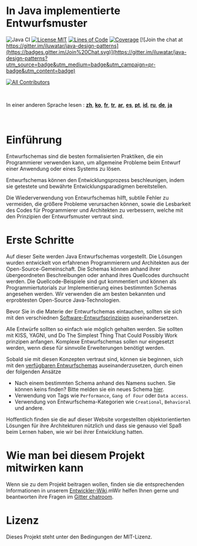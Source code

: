 <!-- the line below needs to be an empty line C: (its because kramdown isnt
     that smart and dearly wants an empty line before a heading to be able to
     display it as such, e.g. website) -->

# In Java implementierte Entwurfsmuster

![Java CI](https://github.com/iluwatar/java-design-patterns/workflows/Java%20CI/badge.svg)
[![License MIT](https://img.shields.io/badge/license-MIT-blue.svg)](https://raw.githubusercontent.com/iluwatar/java-design-patterns/master/LICENSE.md)
[![Lines of Code](https://sonarcloud.io/api/project_badges/measure?project=iluwatar_java-design-patterns&metric=ncloc)](https://sonarcloud.io/dashboard?id=iluwatar_java-design-patterns)
[![Coverage](https://sonarcloud.io/api/project_badges/measure?project=iluwatar_java-design-patterns&metric=coverage)](https://sonarcloud.io/dashboard?id=iluwatar_java-design-patterns)
[![Join the chat at https://gitter.im/iluwatar/java-design-patterns](https://badges.gitter.im/Join%20Chat.svg)](https://gitter.im/iluwatar/java-design-patterns?utm_source=badge&utm_medium=badge&utm_campaign=pr-badge&utm_content=badge)
<!-- ALL-CONTRIBUTORS-BADGE:START - Do not remove or modify this section -->
[![All Contributors](https://img.shields.io/badge/all_contributors-208-orange.svg?style=flat-square)](#contributors-)
<!-- ALL-CONTRIBUTORS-BADGE:END -->

<br/>

In einer anderen Sprache lesen : [**zh**](localization/zh/README.md), [**ko**](localization/ko/README.md), [**fr**](localization/fr/README.md), [**tr**](localization/tr/README.md), [**ar**](localization/ar/README.md), [**es**](localization/es/README.md), [**pt**](localization/pt/README.md), [**id**](localization/id/README.md), [**ru**](localization/ru/README.md), [**de**](localization/de/README.md), [**ja**](localization/ja/README.md)

<br/>

# Einführung

Entwurfschemas sind die besten formalisierten Praktiken, die ein Programmierer verwenden kann,
um allgemeine Probleme beim Entwurf einer Anwendung oder eines Systems zu lösen.

Entwurfschemas können den Entwicklungsprozess beschleunigen, indem sie getestete und bewährte
Entwicklungsparadigmen bereitstellen.

Die Wiederverwendung von Entwurfschemas hilft, subtile Fehler zu vermeiden, die größere
Probleme verursachen können, sowie die Lesbarkeit des Codes für Programmierer und Architekten zu verbessern,
welche mit den Prinzipien der Entwurfsmuster vertraut sind.

# Erste Schritte

Auf dieser Seite werden Java Entwurfschemas vorgestellt. Die Lösungen wurden entwickelt von
erfahrenen Programmierern und Architekten aus der Open-Source-Gemeinschaft. Die
Schemas können anhand ihrer übergeordneten Beschreibungen oder anhand ihres
Quellcodes durchsucht werden. Die Quellcode-Beispiele sind gut kommentiert und können als
Programmiertutorials zur Implementierung eines bestimmten Schemas angesehen werden. Wir verwenden die am besten
bekannten und erprobtesten Open-Source Java-Technologien.

Bevor Sie in die Materie der Entwurfschemas eintauchen, sollten sie sich mit den verschiednen
[Software-Entwurfsprinzipien](https://java-design-patterns.com/principles/) auseinandersetzen.

Alle Entwürfe sollten so einfach wie möglich gehalten werden. Sie sollten mit KISS, YAGNI,
und Do The Simplest Thing That Could Possibly Work prinzipen anfangen. Komplexe Entwurfschemas sollen nur eingesetzt werden, wenn diese für sinnvolle Erweiterungen benötigt werden.

Sobald sie mit diesen Konzepten vertraut sind, können sie beginnen, sich mit den [verfügbaren Entwurfschemas](https://java-design-patterns.com/patterns/) auseinanderzusetzen, durch einen
der folgenden Ansätze

- Nach einem bestimmten Schema anhand des Namens suchen.
  Sie können keins finden? Bitte melden sie ein neues Schema [hier](https://github.com/iluwatar/java-design-patterns/issues).
- Verwendung von Tags wie `Performance`, `Gang of Four` oder `Data access`.
- Verwendung von Entwurfschema-Kategorien wie `Creational`, `Behavioral` und andere.

Hoffentlich finden sie die auf dieser Website vorgestellten objektorientierten Lösungen
für ihre Architekturen nützlich und dass sie genauso viel Spaß beim Lernen haben, wie wir bei ihrer Entwicklung hatten.

# Wie man bei diesem Projekt mitwirken kann

Wenn sie zu dem Projekt beitragen wollen, finden sie die entsprechenden Informationen in
unserem [Entwickler-Wiki](https://github.com/iluwatar/java-design-patterns/wiki).mWir helfen Ihnen
gerne und beantworten ihre Fragen im [Gitter chatroom](https://gitter.im/iluwatar/java-design-patterns).

# Lizenz

Dieses Projekt steht unter den Bedingungen der MIT-Lizenz.

